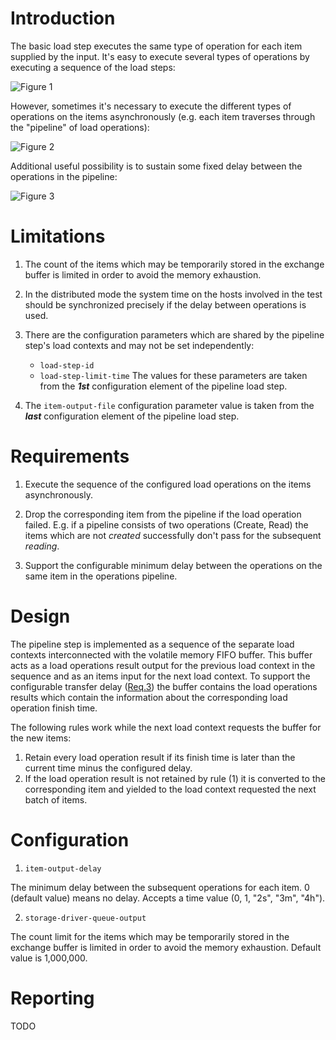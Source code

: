 # Introduction

The basic load step executes the same type of operation for each item
supplied by the input. It's easy to execute several types of operations
by executing a sequence of the load steps:

![Figure 1](../../../doc/images/chain-fig1-subsequent-load-steps.png)

However, sometimes it's necessary to execute the different types of
operations on the items asynchronously (e.g. each item traverses through
the "pipeline" of load operations):

![Figure 2](../../../doc/images/chain-fig2-create-read.png)

Additional useful possibility is to sustain some fixed delay between
the operations in the pipeline:

![Figure 3](../../../doc/images/chain-fig3-create-read-with-delay.png)

# Limitations

1. The count of the items which may be temporarily stored in the
exchange buffer is limited in order to avoid the memory exhaustion.

2. In the distributed mode the system time on the hosts involved in the
test should be synchronized precisely if the delay between operations is
used.

3. There are the configuration parameters which are shared by the
pipeline step's load contexts and may not be set independently:
   * `load-step-id`
   * `load-step-limit-time`
The values for these parameters are taken from the ***1st***
configuration element of the pipeline load step.

4. The `item-output-file` configuration parameter value is taken from
the ***last*** configuration element of the pipeline load step.

# Requirements

1. Execute the sequence of the configured load operations on the items
asynchronously.

2. Drop the corresponding item from the pipeline if the load operation
failed. E.g. if a pipeline consists of two operations (Create, Read) the
items which are not *created* successfully don't pass for the subsequent
*reading*.

3. Support the configurable minimum delay between the operations on the
same item in the operations pipeline.

# Design

The pipeline step is implemented as a sequence of the separate load
contexts interconnected with the volatile memory FIFO buffer. This
buffer acts as a load operations result output for the previous load
context in the sequence and as an items input for the next load
context. To support the configurable transfer delay
([Req.3](#Requirements)) the buffer contains the load operations results which
contain the information about the corresponding load operation finish time.

The following rules work while the next load context requests the buffer for the new items:
1. Retain every load operation result if its finish time is later than the current time minus the configured delay.
2. If the load operation result is not retained by rule (1) it is converted to the corresponding item and yielded to the load
context requested the next batch of items.

# Configuration

1. `item-output-delay`

The minimum delay between the subsequent operations for each item.
0 (default value) means no delay. Accepts a time value (0, 1, "2s",
"3m", "4h").

2. `storage-driver-queue-output`

The count limit for the items which may be temporarily stored in the
exchange buffer is limited in order to avoid the memory exhaustion.
Default value is 1,000,000.

# Reporting

TODO
